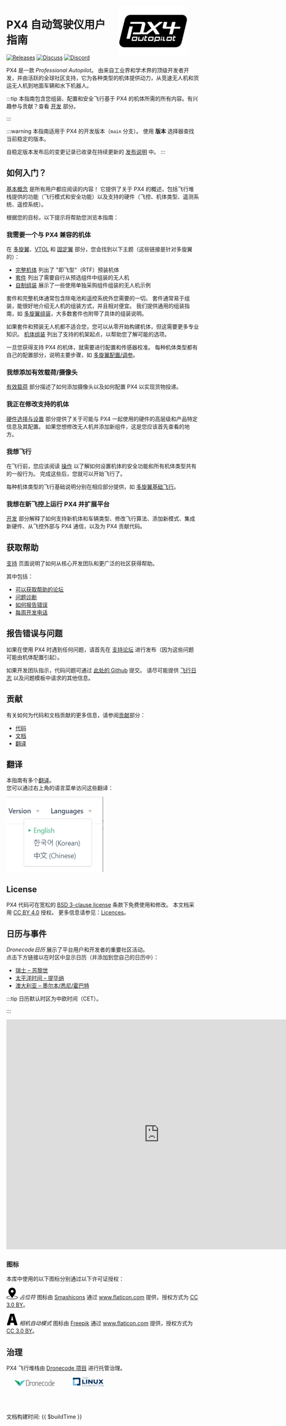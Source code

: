 <div style="float:right; padding:10px; margin-right:20px;"><a href="https://px4.io/"><img src="../assets/site/logo_pro_small.png" title="PX4 Logo" width="180px" /></a></div>

# PX4 自动驾驶仪用户指南

[![Releases](https://img.shields.io/badge/release-main-blue.svg)](https://github.com/PX4/PX4-Autopilot/releases) [![Discuss](https://img.shields.io/badge/discuss-px4-ff69b4.svg)](https://discuss.px4.io//) [![Discord](https://discordapp.com/api/guilds/1022170275984457759/widget.png?style=shield)](https://discord.gg/dronecode)

PX4 是一款 _Professional Autopilot_。
由来自工业界和学术界的顶级开发者开发，并由活跃的全球社区支持，它为各种类型的机体提供动力，从竞速无人机和货运无人机到地面车辆和水下机器人。

:::tip
本指南包含您组装、配置和安全飞行基于 PX4 的机体所需的所有内容。有兴趣参与贡献？查看 [开发](development/development.md) 部分。

:::

:::warning
本指南适用于 PX4 的开发版本（`main` 分支）。
使用 **版本** 选择器查找当前稳定的版本。

自稳定版本发布后的变更记录已收录在持续更新的 [发布说明](releases/main.md) 中。
:::

## 如何入门？

[基本概念](getting_started/px4_basic_concepts.md) 是所有用户都应阅读的内容！
它提供了关于 PX4 的概述，包括飞行堆栈提供的功能（飞行模式和安全功能）以及支持的硬件（飞控、机体类型、遥测系统、遥控系统）。

根据您的目标，以下提示将帮助您浏览本指南：

### 我需要一个与 PX4 兼容的机体

在 [多旋翼](frames_multicopter/index.md)、[VTOL](frames_vtol/index.md) 和 [固定翼](frames_plane/index.md) 部分，您会找到以下主题（这些链接是针对多旋翼的）：

- [完整机体](complete_vehicles_mc/index.md) 列出了 "即飞型"（RTF）预装机体
- [套件](frames_multicopter/kits.md) 列出了需要自行从预选组件中组装的无人机
- [自制组装](frames_multicopter/diy_builds.md) 展示了一些使用单独采购组件组装的无人机示例

套件和完整机体通常包含除电池和遥控系统外您需要的一切。
套件通常易于组装，能很好地介绍无人机的组装方式，并且相对便宜。
我们提供通用的组装指南，如 [多旋翼组装](assembly/assembly_mc.md)，大多数套件也附带了具体的组装说明。

如果套件和预装无人机都不适合您，您可以从零开始构建机体，但这需要更多专业知识。
[机体组装](airframes/index.md) 列出了支持的机架起点，以帮助您了解可能的选项。

一旦您获得支持 PX4 的机体，就需要进行配置和传感器校准。
每种机体类型都有自己的配置部分，说明主要步骤，如 [多旋翼配置/调参](config_mc/index.md)。

### 我想添加有效载荷/摄像头

[有效载荷](payloads/index.md) 部分描述了如何添加摄像头以及如何配置 PX4 以实现货物投递。

### 我正在修改支持的机体

[硬件选择与设置](hardware/drone_parts.md) 部分提供了关于可能与 PX4 一起使用的硬件的高层级和产品特定信息及其配置。
如果您想修改无人机并添加新组件，这是您应该首先查看的地方。

### 我想飞行

在飞行前，您应该阅读 [操作](config/operations.md) 以了解如何设置机体的安全功能和所有机体类型共有的一般行为。
完成这些后，您就可以开始飞行了。

每种机体类型的飞行基础说明分别在相应部分提供，如 [多旋翼基础飞行](flying/basic_flying_mc.md)。

### 我想在新飞控上运行 PX4 并扩展平台

[开发](development/development.md) 部分解释了如何支持新机体和车辆类型、修改飞行算法、添加新模式、集成新硬件、从飞控外部与 PX4 通信，以及为 PX4 贡献代码。

## 获取帮助

[支持](contribute/support.md) 页面说明了如何从核心开发团队和更广泛的社区获得帮助。

其中包括：

- [可以获取帮助的论坛](contribute/support.md#forums-and-chat)
- [问题诊断](contribute/support.md#diagnosing-problems)
- [如何报告错误](contribute/support.md#issue-bug-reporting)
- [每周开发电话](contribute/support.md#weekly-dev-call)

## 报告错误与问题

如果在使用 PX4 时遇到任何问题，请首先在 [支持论坛](contribute/support.md#forums-and-chat) 进行发布（因为这些问题可能由机体配置引起）。

如果开发团队指示，代码问题可通过 [此处的 Github](https://github.com/PX4/PX4-Autopilot/issues) 提交。
请尽可能提供 [飞行日志](getting_started/flight_reporting.md) 以及问题模板中请求的其他信息。

## 贡献

有关如何为代码和文档贡献的更多信息，请参阅[贡献](contribute/index.md)部分：

- [代码](contribute/index.md)
- [文档](contribute/docs.md)
- [翻译](contribute/translation.md)

## 翻译

本指南有多个[翻译](contribute/translation.md)。  
您可以通过右上角的语言菜单访问这些翻译：

![Language Selector](../assets/vuepress/language_selector.png)

<!--@include: _contributors.md-->

## License

PX4 代码可在宽松的 [BSD 3-clause license](https://opensource.org/licenses/BSD-3-Clause) 条款下免费使用和修改。
本文档采用 [CC BY 4.0](https://creativecommons.org/licenses/by/4.0/) 授权。
更多信息请参见：[Licences](contribute/licenses.md)。

## 日历与事件

_Dronecode日历_ 展示了平台用户和开发者的重要社区活动。  
点击下方链接以在时区中显示日历（并添加到您自己的日历中）：

- [瑞士 – 苏黎世](https://calendar.google.com/calendar/embed?src=linuxfoundation.org_g21tvam24m7pm7jhev01bvlqh8%40group.calendar.google.com&ctz=Europe%2FZurich)
- [太平洋时间 – 提华纳](https://calendar.google.com/calendar/embed?src=linuxfoundation.org_g21tvam24m7pm7jhev01bvlqh8%40group.calendar.google.com&ctz=America%2FTijuana)
- [澳大利亚 – 墨尔本/悉尼/霍巴特](https://calendar.google.com/calendar/embed?src=linuxfoundation.org_g21tvam24m7pm7jhev01bvlqh8%40group.calendar.google.com&ctz=Australia%2FSydney)

:::tip
日历默认时区为中欧时间（CET）。

:::

<iframe src="https://calendar.google.com/calendar/embed?title=Dronecode%20Calendar&amp;mode=WEEK&amp;height=600&amp;wkst=1&amp;bgcolor=%23FFFFFF&amp;src=linuxfoundation.org_g21tvam24m7pm7jhev01bvlqh8%40group.calendar.google.com&amp;color=%23691426&amp;ctz=Europe%2FZurich" style="border-width:0" width="800" height="600" frameborder="0" scrolling="no"></iframe>

### 图标

本库中使用的以下图标分别通过以下许可证授权：

<img src="../assets/site/position_fixed.svg" title="需要定位固定（例如GPS）" width="30px" /> _占位符_ 图标由 <a href="https://www.flaticon.com/authors/smashicons" title="Smashicons">Smashicons</a> 通过 <a href="https://www.flaticon.com/" title="Flaticon">www.flaticon.com</a> 提供，授权方式为 <a href="https://creativecommons.org/licenses/by/3.0/" title="Creative Commons BY 3.0" target="_blank">CC 3.0 BY</a>。

<img src="../assets/site/automatic_mode.svg" title="自动模式" width="30px" /> _相机自动模式_ 图标由 <a href="https://www.freepik.com" title="Freepik">Freepik</a> 通过 <a href="https://www.flaticon.com/" title="Flaticon">www.flaticon.com</a> 提供，授权方式为 <a href="http://creativecommons.org/licenses/by/3.0/" title="Creative Commons BY 3.0" target="_blank">CC 3.0 BY</a>。

## 治理

PX4 飞行堆栈由 [Dronecode 项目](https://www.dronecode.org/) 进行托管治理。

<a href="https://www.dronecode.org/" style="padding:20px" ><img src="../assets/site/logo_dronecode.png" alt="Dronecode Logo" width="110px"/></a>
<a href="https://www.linuxfoundation.org/projects" style="padding:20px;"><img src="../assets/site/logo_linux_foundation.png" alt="Linux Foundation Logo" width="80px" /></a>

<div style="padding:10px">&nbsp;</div>

文档构建时间: {{ $buildTime }}